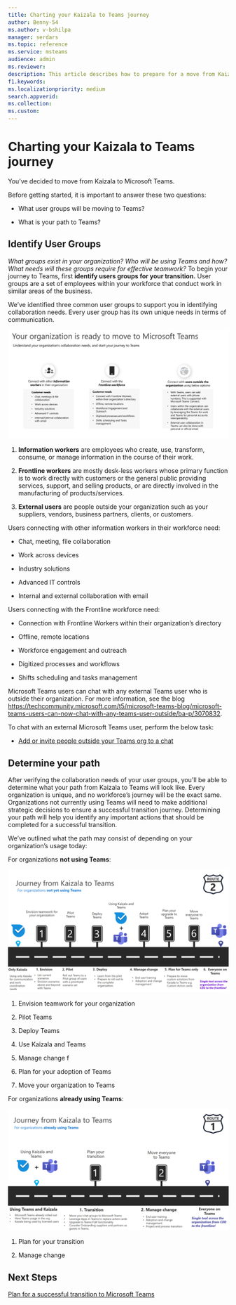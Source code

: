 ```yaml
---
title: Charting your Kaizala to Teams journey
author: Benny-54
ms.author: v-bshilpa
manager: serdars
ms.topic: reference
ms.service: msteams
audience: admin
ms.reviewer: 
description: This article describes how to prepare for a move from Kaizala to Microsoft Teams.  
f1.keywords:
ms.localizationpriority: medium
search.appverid:
ms.collection:
ms.custom:
---
```


# Charting your Kaizala to Teams journey

You’ve decided to move from Kaizala to Microsoft Teams.

Before getting started, it is important to answer these two questions:

- What user groups will be moving to Teams?  

- What is your path to Teams?

## Identify User Groups

*What groups exist in your organization? Who will be using Teams and how? What needs will these groups require for effective teamwork?* To begin your journey to Teams, first **identify users groups for your transition.**  User groups are a set of employees within your workforce that conduct work in similar areas of the business. 

We’ve identified three common user groups to support you in identifying collaboration needs. Every user group has its own unique needs in terms of communication. 

![Chart of User Groups for Transition](media/kaizala-user-groups.png)

 1. **Information workers** are employees who create, use, transform, consume, or manage information in the course of their work.

 2. **Frontline workers** are mostly desk-less workers whose primary function is to work directly with customers or the general public providing services, support, and selling products, or are directly involved in the manufacturing of products/services.

 3. **External users** are people outside your organization such as your suppliers, vendors, business partners, clients, or customers.

Users connecting with other information workers in their workforce need:

- Chat, meeting, file collaboration

- Work across devices

- Industry solutions

- Advanced IT controls
  
- Internal and external collaboration with email

Users connecting with the Frontline workforce need:

- Connection with Frontline Workers within their organization’s directory

- Offline, remote locations

- Workforce engagement and outreach

- Digitized processes and workflows

- Shifts scheduling and tasks management

Microsoft Teams users can chat with any external Teams user who is outside their organization. For more information, see the blog https://techcommunity.microsoft.com/t5/microsoft-teams-blog/microsoft-teams-users-can-now-chat-with-any-teams-user-outside/ba-p/3070832.

To chat with an external Microsoft Teams user, perform the below task:

- [Add or invite people outside your Teams org to a chat](https://support.microsoft.com/en-us/office/add-or-invite-people-outside-your-teams-org-to-a-chat-6897ab47-9f60-4db6-8b95-18599714fe57)

## Determine your path

After verifying the collaboration needs of your user groups, you'll be able to determine what your path from Kaizala to Teams will look like. Every organization is unique, and no workforce’s journey will be the exact same. Organizations not currently using Teams will need to make additional strategic decisions to ensure a successful transition journey. Determining your path will help you identify any important actions that should be completed for a successful transition.

We’ve outlined what the path may consist of depending on your organization’s usage today:  

For organizations **not using Teams**:

![Path for organizations not currently using Teams](media/kaizala-not-using-teams.png)

 1. Envision teamwork for your organization

 2. Pilot Teams
  
 3. Deploy Teams
  
 4. Use Kaizala and Teams
  
 5. Manage change
f
 6. Plan for your adoption of Teams

 7. Move your organization to Teams

For organizations **already using Teams**:

![Path for organizations currently using Teams](media/kaizala-using-teams.png)

 1. Plan for your transition

 2. Manage change

## Next Steps

<a name="ControlSyncThroughput"> </a>

[Plan for a successful transition to Microsoft Teams](/MicrosoftTeams/plan-your-move-kaizala)
